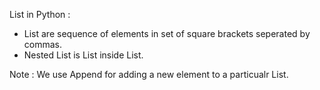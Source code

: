 List in Python :

* List are sequence of elements in set of square brackets seperated by commas.
* Nested List is List inside List.

Note : We use Append for adding a new element to a particualr List.
